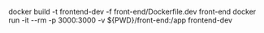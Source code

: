 docker build -t frontend-dev -f front-end/Dockerfile.dev front-end
docker run -it --rm -p 3000:3000 -v ${PWD}/front-end:/app frontend-dev
